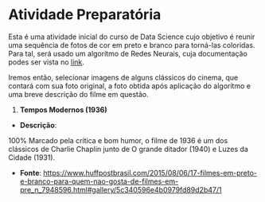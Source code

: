 # Atividade Preparatória

Esta é uma atividade inicial do curso de Data Science cujo objetivo é reunir uma sequência de fotos de cor em preto e branco para torná-las coloridas. Para tal, será usado um algorítmo de Redes Neurais, cuja documentação podes ser vista no [link](https://github.com/jantic/DeOldify).

Iremos então, selecionar imagens de alguns clássicos do cinema, que contará com sua foto original, a foto obtida após aplicação do algorítmo e uma breve descrição do filme em questão.

1) **Tempos Modernos (1936)**




- **Descrição**:

100% Marcado pela crítica e bom humor, o filme de 1936 é um dos clássicos de Charlie Chaplin junto de
O grande ditador (1940) e Luzes da Cidade (1931).

- **Fonte**: https://www.huffpostbrasil.com/2015/08/06/17-filmes-em-preto-e-branco-para-quem-nao-gosta-de-filmes-em-pre_n_7948596.html#gallery/5c340596e4b0979fd89d2b47/1

